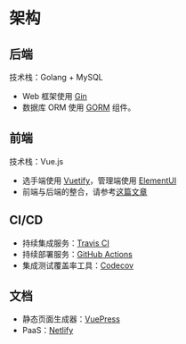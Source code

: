 # 架构

## 后端
技术栈：Golang + MySQL

* Web 框架使用 [Gin](https://gin-gonic.com/)
* 数据库 ORM 使用 [GORM](https://gorm.io/) 组件。

## 前端
技术栈：Vue.js

* 选手端使用 [Vuetify](http://vuetifyjs.com/)，管理端使用 [ElementUI](https://element.eleme.cn/)
* 前端与后端的整合，请参考[这篇文章](https://github.red/vue-embed-into-go/)

## CI/CD
* 持续集成服务：[Travis CI](https://www.travis-ci.org/)
* 持续部署服务：[GitHub Actions](https://github.com/features/actions)
* 集成测试覆盖率工具：[Codecov](https://codecov.io/)

## 文档
* 静态页面生成器：[VuePress](https://www.vuepress.cn/)
* PaaS：[Netlify](https://netlify.com/)
